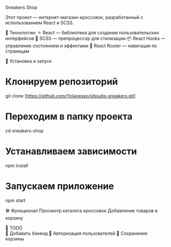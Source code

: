 Sneakers Shop

Этот проект — интернет-магазин кроссовок, разработанный с использованием React и SCSS.

🚀 Технологии:
  ⚛️ React — библиотека для создания пользовательских интерфейсов
  🎨 SCSS — препроцессор для стилизации
  📦 React Hooks — управление состоянием и эффектами
  🔄 React Router — навигация по страницам

📂 Установка и запуск
  # Клонируем репозиторий
  git clone [https://github.com/Yolanesso/sibsutis-sneakers.git]
  # Переходим в папку проекта
  cd sneakers-shop
  # Устанавливаем зависимости
  npm install
  # Запускаем приложение
  npm start

🛠 Функционал
  Просмотр каталога кроссовок
  Добавление товаров в корзину

📌 TODO  
  🔄 Добавить бекенд
  🔐 Авторизация пользователей
  🛒 Сохранение корзины
